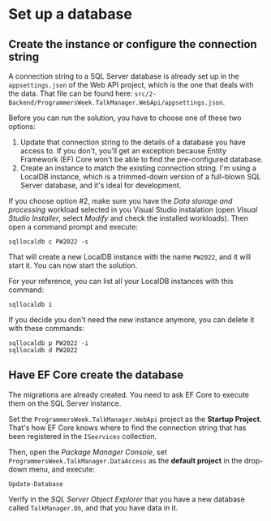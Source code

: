 # Set up a database

## Create the instance or configure the connection string

A connection string to a SQL Server database is already set up in the `appsettings.json` of the
Web API project, which is the one that deals with the data.  That file can be found here:
`src/2-Backend/ProgrammersWeek.TalkManager.WebApi/appsettings.json`.

Before you can run the solution, you have to choose one of these two options:
1. Update that connection string to the details of a database you have access to. If you don't,
you'll get an exception because Entity Framework (EF) Core won't be able to find the
pre-configured database.
2. Create an instance to match the existing connection string.  I'm using a LocalDB instance,
which is a trimmed-down version of a full-blown SQL Server database, and it's ideal for
development.

If you choose option #2, make sure you have the _Data storage and processing_ workload selected
in you Visual Studio instalation (open _Visual Studio Installer_, select _Modify_ and check the
installed workloads).  Then open a command prompt and execute:

```
sqllocaldb c PW2022 -s
```

That will create a new LocalDB instance with the name `PW2022`, and it will start it.  You can now
start the solution.

For your reference, you can list all your LocalDB instances with this command:

```
sqllocaldb i
```

If you decide you don't need the new instance anymore, you can delete it with these commands:

```
sqllocaldb p PW2022 -i
sqllocaldb d PW2022
```

## Have EF Core create the database

The migrations are already created.  You need to ask EF Core to execute them on the SQL Server
instance.

Set the `ProgrammersWeek.TalkManager.WebApi` project as the **Startup Project**.  That's how
EF Core knows where to find the connection string that has been registered in the `ISeervices`
collection.

Then, open the _Package Manager Console_, set `ProgrammersWeek.TalkManager.DataAccess` as the
**default project** in the drop-down menu, and execute:

`Update-Database`

Verify in the _SQL Server Object Explorer_ that you have a new database called `TalkManager.Db`,
and that you have data in it.